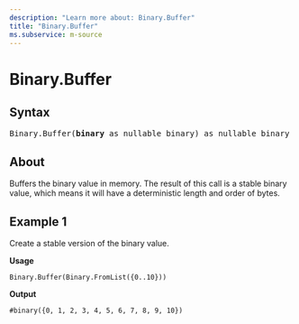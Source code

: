 ```yaml
---
description: "Learn more about: Binary.Buffer"
title: "Binary.Buffer"
ms.subservice: m-source
---
```

# Binary.Buffer

## Syntax

<pre>
Binary.Buffer(<b>binary</b> as nullable binary) as nullable binary
</pre>

## About

Buffers the binary value in memory. The result of this call is a stable binary value, which means it will have a deterministic length and order of bytes.

## Example 1

Create a stable version of the binary value.

**Usage**

```powerquery-m
Binary.Buffer(Binary.FromList({0..10}))
```

**Output**

`#binary({0, 1, 2, 3, 4, 5, 6, 7, 8, 9, 10})`

